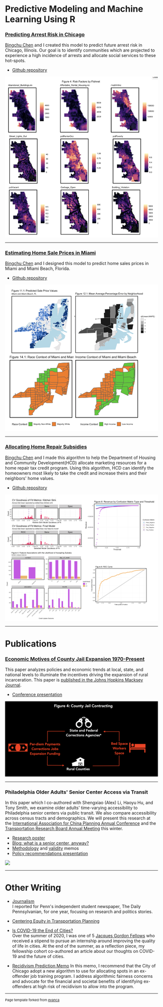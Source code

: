 # Predictive Modeling and Machine Learning Using R  

### [**Predicting Arrest Risk in Chicago**](https://annaduan09.github.io/anna-duan-portfolio/file/AnnaDuan_Predictive-Policing_MUSA508.html)  
[Bingchu Chen](https://www.linkedin.com/in/bingchu-chen-bb772a1a6/) and I created this model to predict future arrest risk in Chicago, Illinois. Our goal is to identify communities which are projected to experience a high incidence of arrests and allocate social services to these  hot-spots.  
* [Github repository](https://github.com/annaduan09/Project-3-Risk-Prediction)
<img src="images/predPol.jpg?raw=true"/>  



---
### [**Estimating Home Sale Prices in Miami**](https://annaduan09.github.io/anna-duan-portfolio/file/salePreds.html)  
[Bingchu Chen](https://www.linkedin.com/in/bingchu-chen-bb772a1a6/) and I designed this model to predict home sales prices in Miami and Miami Beach, Florida.  
* [Github repository](https://github.com/annaduan09/Miami-Home-Sales-Prediction)
<img src="images/pricesMiami.jpg?raw=true"/>  



---
### [**Allocating Home Repair Subsidies**](https://annaduan09.github.io/anna-duan-portfolio/file/HomeRepairSubsidy.html)  
[Bingchu Chen](https://www.linkedin.com/in/bingchu-chen-bb772a1a6/) and I made this algorithm to help the Department of Housing and Community Development(HCD) allocate marketing resources for a home repair tax credit program. Using this algorithm, HCD can identify the homeowners most likely to take the credit and increase theirs and their neighbors' home values.  
* [Github repository](https://github.com/annaduan09/Home-Repair-Tax-Credit-Program)
<img src="images/repairSubsidy.jpg?raw=true"/>  



---
# Publications  

### [**Economic Motives of County Jail Expansion 1970-Present**](/file/ruralIncarc.pdf) 
This paper analyzes  policies and economic trends at local, state, and national levels to illuminate the incentives driving the expansion of rural incarceration. This paper is [published in the Johns Hopkins Macksey Journal](https://www.mackseyjournal.org/publications/vol1/iss1/106/).  
* [Conference presentation](https://www.mackseysymposium.org/cgi/viewcontent.cgi?article=1110&context=virtual2020)   
<img src="images/ruralIncar.jpg?raw=true"/>  



---
### **Philadelphia Older Adults' Senior Center Access via Transit** 
In this paper which I co-authored with Shengxiao (Alex) Li, Haoyu Hu, and Tony Smith, we examine older adults' time-varying accessibility to Philadelphia senior centers via public transit. We also compare accessibility across census tracts and demographics. We will present this research at the [International Association for China Planning Annual Conference](http://www.china-planning.org/alpha/annual-conference-2020/) and the [Transportation Research Board Annual Meeting](http://www.trb.org/AnnualMeeting/AnnualMeeting.aspx) this winter.  
* [Research poster](/file/IURPoster)
* [Blog: what is a senior center, anyway?](https://medium.com/@brickandpave/so-whats-a-senior-center-anyway-d65e26d18ecb)
* [Methodology](/file/SEPTA_MethodsMemo) and [validity](file/SEPTA_ValidityMemo) memos
* [Policy recommendations presentation](/file/SEPTA_PolicyPres)   

<img src="images/SEPTA_descriptiveAnalysis.jpg?raw=true"/>  



---
# Other Writing  

- [Journalism](https://www.thedp.com/staff/anna-duan)  
I reported for Penn's independent student newspaper, The Daily Pennsylvanian, for one year, focusing on research and politics stories.  

- [Centering Equity in Transportation Planning](https://www.metroplanning.org/news/8913/Mobility-is-Justice-Centering-equity-in-transportation-planning)  

- [Is COVID-19 the End of Cities?](https://urban.sas.upenn.edu/future-cities-blog-post-urban-studies-2020-gordon-fellows)  
Over the summer of 2020, I was one of 5 [Jacques Gordon Fellows](https://penntoday.upenn.edu/news/improving-quality-life-urban-cities) who received a stipend to pursue an internship around improving the quality of life in cities. At the end of the summer, as a reflection piece, my fellowship cohort co-authored an article about our thoughts on COVID-19 and the future of cities.  

- [Recidivism Prediction Memo](https://annaduan09.github.io/anna-duan-portfolio/file/recidMemo) 
In this memo, I recommend that the City of Chicago adopt a new algorithm to use for allocating spots in an ex-offender job training program. I address algorithmic fairness concerns and advocate for the financial and societal benefits of identifying ex-offenders at high risk of recidivism to allow into the program.

---
<p style="font-size:11px">Page template forked from <a href="https://github.com/evanca/quick-portfolio">evanca</a></p>
<!-- Remove above link if you don't want to attibute -->
